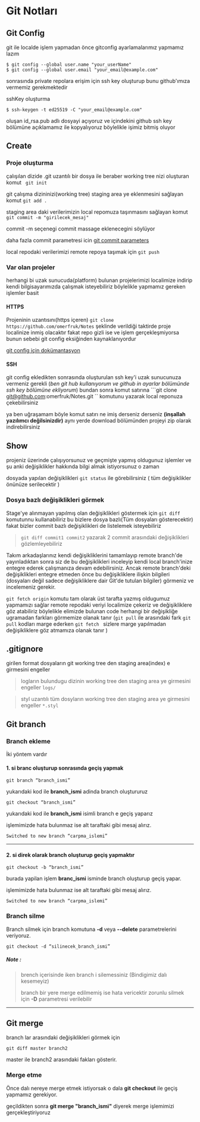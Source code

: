 # Git Notları

## Git Config 
git ile localde işlem yapmadan önce gitconfig ayarlamalarımız yapmamız lazım 

~~~
$ git config --global user.name "your_userName"
$ git config --global user.email "your_email@example.com"
~~~

sonrasında private repolara erişim için ssh key oluşturup bunu github'ımıza vermemiz gerekmektedir 

sshKey oluşturma 

~~~
$ ssh-keygen -t ed25519 -C "your_email@example.com"
~~~

oluşan id_rsa.pub adlı dosyayi açıyoruz ve içindekini github ssh key bölümüne açıklamamız ile kopyalıyoruz böylelikle işimiz bitmiş oluyor 


## Create 

### Proje oluşturma 

çalışılan dizide .git uzantılı bir dosya ile beraber working tree nizi oluşturan komut
`` 
git init 
``

git çalışma dizininizi(working tree) staging area ye eklenmesini sağlayan komut 
``
git add .
``

staging area daki verilerimizin local repomuza taşınmasını sağlayan komut 
``
git commit -m "girilecek_mesaj"
``

commit -m seçenegi commit massage eklenecegini söylüyor 

daha fazla commit parametresi icin [git commit parameters](https://git-scm.com/docs/git-commit)

local repodaki verilerimizi remote repoya taşımak için 
``
git push 
``

### Var olan projeler 

herhangi bi uzak sunucuda(platform) bulunan projelerimizi localimize indirip kendi bilgisayarımızda çalışmak isteyebiliriz böylelikle yapmamız gereken işlemler basit 

#### HTTPS 

Projeninin uzantısını(https içeren)  `` git clone https://github.com/omerfruk/Notes ``  şeklinde verildiği taktirde proje localinize inmiş olacaktır fakat repo gizli ise ve işlem gerçekleşmiyorsa bunun sebebi git config eksiğinden kaynaklanıyordur 

[git config için dokümantasyon](https://git-scm.com/docs/git-config)

#### SSH 

git config ekledikten sonrasında oluşturulan ssh key'i uzak sunucunuza vermeniz gerekli (*ben git hub kullanıyorum ve github in ayarlar bölümünde ssh key bölümüne ekliyorum*)
bundan sonra komut satırına ```git clone git@github.com:omerfruk/Notes.git `` komutunu yazarak local reponuza çekebilirsiniz 

ya ben uğraşamam böyle komut satırı ne imiş derseniz derseniz **(inşallah yazılımcı değilsinizdir)** aynı yerde download bölümünden projeyi zip olarak indirebilirsiniz   

## Show 

projeniz üzerinde çalışıyorsunuz ve geçmişte yapmış oldugunuz işlemler ve şu anki değişiklikler hakkında bilgi almak istiyorsunuz o zaman 

dosyada yapılan değişiklikleri `` git status `` ile görebilirsiniz ( tüm değişiklikler önünüze serilecektir ) 

### Dosya bazlı değişiklikleri görmek

Stage'ye alınmayan yapılmış olan değişiklikleri göstermek için `` git diff `` komutunnu kullanabiliriz bu bizlere dosya bazlı(Tüm dosyaları gösterecektir)
fakat bizler commit bazlı değişiklikleri de listelemek isteyebiliriz 

> `` git diff commit1 commit2 `` yazarak 2 commit arasındaki değişiklikleri gözlemleyebiliriz 

Takım arkadaşlarınız kendi değişikliklerini tamamlayıp remote branch'de yayınladıktan sonra siz de bu değişiklikleri inceleyip kendi local branch'inize entegre ederek çalışmanıza devam edebilirsiniz. Ancak remote branch'deki değişiklikleri entegre etmeden önce bu değişikliklere ilişkin bilgileri (dosyaları değil sadece değişikliklere dair Git'de tutulan bilgiler) görmeniz ve incelemeniz gerekir.

`` git fetch origin `` komutu tam olarak üst tarafta yazmış oldugumuz yapmamızı sağlar remote repodaki veriyi localimize çekeriz ve değişikliklere göz atabiliriz böylelikle elimizde bulunan code herhangi bir değişikliğe ugramadan farkları görmemize olanak tanır (`` git pull `` ile arasındaki fark `` git pull `` kodları marge ederken `` git fetch  `` sizlere marge yapılmadan değişikliklere göz atmamıza olanak tanır )


## .gitignore 

girilen format dosyaların git working tree den staging area(index) e girmesini engeller 

>logların bulundugu dizinin working tree den staging area ye girmesini engeller 
``
logs/
``

>styl uzantılı tüm dosyların working tree den staging area ye girmesini engeller 
``
*.styl
``


## Git branch 

### Branch ekleme 

İki yöntem vardır 

#### 1. si branc oluşturup sonrasında geçiş yapmak 
~~~git
git branch “branch_ismi”
~~~
yukarıdaki kod ile **branch_ismi** adinda branch oluştururuz

~~~git
git checkout “branch_ismi”
~~~
yukarıdaki kod ile **branch_ismi** isimli branch e geçiş yaparız 

işlemimizde hata bulunmaz ise alt taraftaki gibi mesaj alırız.
~~~git
Switched to new branch “carpma_islemi”
~~~

---
#### 2. si direk olarak branch oluşturup geçiş yapmaktır 
~~~git
git checkout -b “branch_ismi”
~~~
burada yapilan işlem **branc_ismi** isminde branch oluşturup geçiş yapar.

işlemimizde hata bulunmaz ise alt taraftaki gibi mesaj alırız.
~~~git
Switched to new branch “carpma_islemi”
~~~

### Branch silme 

Branch silmek için branch komutuna **-d** veya **--delete** parametrelerini veriyoruz. 

~~~git
git checkout -d “silinecek_branch_ismi”
~~~
##### **Note :** 
> brench içerisinde iken branch i silemessiniz (Bindigimiz dalı kesemeyiz)
> 
> branch bir yere merge edilmemiş ise hata vericektir zorunlu silmek için **-D** parametresi verilebilir
---
## Git merge
branch lar arasındaki değişiklikleri görmek için 
~~~git
git diff master branch2
~~~
master ile branch2 arasındaki fakları gösterir.

### Merge etme 
Önce dalı nereye merge etmek istiyorsak o dala **git checkout** ile geçiş yapmamız gerekiyor.

geçildikten sonra **git merge "branch_ismi"** diyerek merge işlemimizi gerçekleştiriyoruz 

